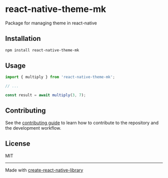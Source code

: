# react-native-theme-mk

Package for managing theme in react-native

## Installation

```sh
npm install react-native-theme-mk
```

## Usage


```js
import { multiply } from 'react-native-theme-mk';

// ...

const result = await multiply(3, 7);
```


## Contributing

See the [contributing guide](CONTRIBUTING.md) to learn how to contribute to the repository and the development workflow.

## License

MIT

---

Made with [create-react-native-library](https://github.com/callstack/react-native-builder-bob)

